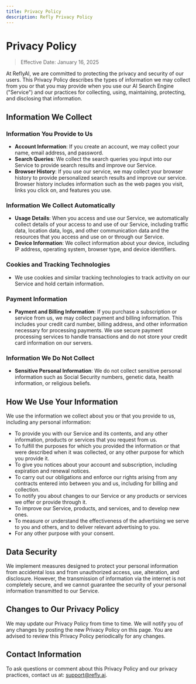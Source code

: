 ```yaml
---
title: Privacy Policy
description: Refly Privacy Policy
---
```


# Privacy Policy

> Effective Date: January 16, 2025

At ReflyAI, we are committed to protecting the privacy and security of our users. This Privacy Policy describes the types of information we may collect from you or that you may provide when you use our AI Search Engine ("Service") and our practices for collecting, using, maintaining, protecting, and disclosing that information.

## Information We Collect

### Information You Provide to Us

- **Account Information**: If you create an account, we may collect your name, email address, and password.
- **Search Queries**: We collect the search queries you input into our Service to provide search results and improve our Service.
- **Browser History**: If you use our service, we may collect your browser history to provide personalized search results and improve our service. Browser history includes information such as the web pages you visit, links you click on, and features you use.

### Information We Collect Automatically

- **Usage Details**: When you access and use our Service, we automatically collect details of your access to and use of our Service, including traffic data, location data, logs, and other communication data and the resources that you access and use on or through our Service.
- **Device Information**: We collect information about your device, including IP address, operating system, browser type, and device identifiers.

### Cookies and Tracking Technologies

- We use cookies and similar tracking technologies to track activity on our Service and hold certain information.

### Payment Information

- **Payment and Billing Information**: If you purchase a subscription or service from us, we may collect payment and billing information. This includes your credit card number, billing address, and other information necessary for processing payments. We use secure payment processing services to handle transactions and do not store your credit card information on our servers.

### Information We Do Not Collect

- **Sensitive Personal Information**: We do not collect sensitive personal information such as Social Security numbers, genetic data, health information, or religious beliefs.

## How We Use Your Information

We use the information we collect about you or that you provide to us, including any personal information:

- To provide you with our Service and its contents, and any other information, products or services that you request from us.
- To fulfill the purposes for which you provided the information or that were described when it was collected, or any other purpose for which you provide it.
- To give you notices about your account and subscription, including expiration and renewal notices.
- To carry out our obligations and enforce our rights arising from any contracts entered into between you and us, including for billing and collection.
- To notify you about changes to our Service or any products or services we offer or provide through it.
- To improve our Service, products, and services, and to develop new ones.
- To measure or understand the effectiveness of the advertising we serve to you and others, and to deliver relevant advertising to you.
- For any other purpose with your consent.

## Data Security

We implement measures designed to protect your personal information from accidental loss and from unauthorized access, use, alteration, and disclosure. However, the transmission of information via the internet is not completely secure, and we cannot guarantee the security of your personal information transmitted to our Service.

## Changes to Our Privacy Policy

We may update our Privacy Policy from time to time. We will notify you of any changes by posting the new Privacy Policy on this page. You are advised to review this Privacy Policy periodically for any changes.

## Contact Information

To ask questions or comment about this Privacy Policy and our privacy practices, contact us at: [support@refly.ai](mailto:support@refly.ai).

